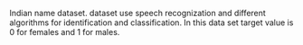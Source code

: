 Indian name dataset.
dataset use speech recognization and different algorithms for identification and classification.
In this data set target value is 0 for females and 1 for males.
